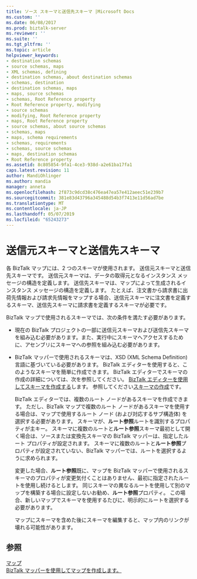 ```yaml
---
title: ソース スキーマと送信先スキーマ |Microsoft Docs
ms.custom: ''
ms.date: 06/08/2017
ms.prod: biztalk-server
ms.reviewer: ''
ms.suite: ''
ms.tgt_pltfrm: ''
ms.topic: article
helpviewer_keywords:
- destination schemas
- source schemas, maps
- XML schemas, defining
- destination schemas, about destination schemas
- schemas, destination
- destination schemas, maps
- maps, source schemas
- schemas, Root Reference property
- Root Reference property, modifying
- source schemas
- modifying, Root Reference property
- maps, Root Reference property
- source schemas, about source schemas
- schemas, maps
- maps, schema requirements
- schemas, requirements
- schemas, source schemas
- maps, destination schemas
- Root Reference property
ms.assetid: 8c805854-9fa1-4ce3-938d-a2e61ba17fa1
caps.latest.revision: 11
author: MandiOhlinger
ms.author: mandia
manager: anneta
ms.openlocfilehash: 2f873c9dcd38c476ea47ea57e412aeec51e239b7
ms.sourcegitcommit: 381e83d43796a345488d54b3f7413e11d56ad7be
ms.translationtype: MT
ms.contentlocale: ja-JP
ms.lasthandoff: 05/07/2019
ms.locfileid: "65243273"
---
```

# <a name="source-and-destination-schemas"></a>送信元スキーマと送信先スキーマ
各 BizTalk マップには、2 つのスキーマが使用されます。 送信元スキーマと送信先スキーマです。 送信元スキーマは、データの取得元となるインスタンス メッセージの構造を定義します。 送信先スキーマは、マップによって生成されるインスタンス メッセージの構造を定義します。 たとえば、注文書から請求書に出荷先情報および請求先情報をマップする場合、送信元スキーマに注文書を定義するスキーマ、送信先スキーマに請求書を定義するスキーマが必要です。  
  
 BizTalk マップで使用されるスキーマでは、次の条件を満たす必要があります。  
  
- 現在の BizTalk プロジェクトの一部に送信元スキーマおよび送信先スキーマを組み込む必要があります。また、実行中にスキーマへアクセスするために、アセンブリにスキーマへの参照を組み込む必要があります。  
  
- BizTalk マッパーで使用されるスキーマは、XSD (XML Schema Definition) 言語に基づいている必要があります。 BizTalk エディターを使用すると、このようなスキーマを簡単に作成できます。 BizTalk エディターでスキーマの作成の詳細については、次を参照してください。 [BizTalk エディターを使用してスキーマを作成する](../core/creating-schemas-using-biztalk-editor.md)します。 参照してください[スキーマの作成](../core/creating-schemas.md)です。  
  
  BizTalk エディターでは、複数のルート ノードがあるスキーマを作成できます。 ただし、BizTalk マップで複数のルート ノードがあるスキーマを使用する場合は、マップで使用するルート ノード (および対応するサブ構造体) を選択する必要があります。 スキーマが、**ルート参照**ルートを識別するプロパティが主キー。 スキーマに複数のルートと**ルート参照**スキーマ最初として開く場合は、ソースまたは変換先スキーマの BizTalk マッパーは、指定したルート プロパティが設定されます。 スキーマに複数のルートと**ルート参照**プロパティが設定されていない、BizTalk マッパーでは、ルートを選択するように求められます。  
  
  変更した場合、**ルート参照**既に、マップを BizTalk マッパーで使用されるスキーマのプロパティが変更気付くことはありません、最初に指定されたルートを使用し続けるとします。 同じスキーマの異なるルートを使用して別のマップを構築する場合に設定しないお勧め、**ルート参照**プロパティ。 この場合、新しいマップでスキーマを使用するたびに、明示的にルートを選択する必要があります。  
  
  マップにスキーマを含めた後にスキーマを編集すると、マップ内のリンクが壊れる可能性があります。  
  
## <a name="see-also"></a>参照  
 [マップ](../core/maps.md)   
 [BizTalk マッパーを使用してマップを作成します。](../core/creating-maps-using-biztalk-mapper.md)